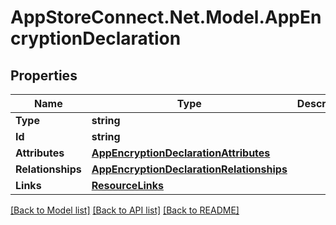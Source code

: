 # AppStoreConnect.Net.Model.AppEncryptionDeclaration

## Properties

Name | Type | Description | Notes
------------ | ------------- | ------------- | -------------
**Type** | **string** |  | 
**Id** | **string** |  | 
**Attributes** | [**AppEncryptionDeclarationAttributes**](AppEncryptionDeclarationAttributes.md) |  | [optional] 
**Relationships** | [**AppEncryptionDeclarationRelationships**](AppEncryptionDeclarationRelationships.md) |  | [optional] 
**Links** | [**ResourceLinks**](ResourceLinks.md) |  | 

[[Back to Model list]](../README.md#documentation-for-models) [[Back to API list]](../README.md#documentation-for-api-endpoints) [[Back to README]](../README.md)

